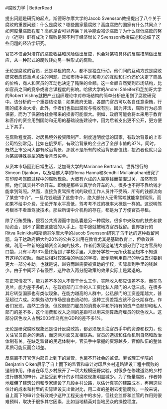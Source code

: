 #腐败力学 | BetterRead

提出问题是研究的起点。斯德哥尔摩大学的Jacob Svensson教授提出了八个关于腐败的重要问题：什么是腐败？哪些国家最腐败？高度腐败的国家有什么共同点？如何度量腐败程度？高薪是否可以养廉？竞争能否减少腐败？为什么降低腐败的努力（近期）鲜有成功？腐败是否不利于经济增长？Svensson教授描述和总结了这些问题的经济学研究。

官员不仅会对潜在的腐败收益和风险做出反应，也会对某项具体的反腐措施做出反应，从一种形式的腐败转向另一种形式的腐败。

无论是腐败的官员，还是寻租的商人，都不是独立行动，他们间的互动方式是腐败研究者应该重点关注的问题。正如市场中买方和卖方的互动和讨价还价决定了商品的价格，商人和官员的互动也决定了贿赂的金额。这一金额自然受到市场结构，比如官员之间的竞争或者合谋程度的影响。哈佛大学的Andrei Shleifer和芝加哥大学的Robert Vishny就把产业组织理论中对市场结构的简单分析应用到了腐败研究中。该分析的一个重要结论是：如果政府无能，各部门官员可以各自任意索贿，行贿的成本会大增。此外，作者们也指出腐败与税收有别。因为非法，腐败行为必须保密，而为了保密给社会带来的损害可能很大。例如，政府可能会将本来用于教育和医疗的资金用到国防和无用的基础设施建设中，因为后者支出更不公开，更方便上下其手。

在腐败程度高、对居民境外投资限制严、制度透明度低的国家，有政治背景的上市公司特别常见。比如在俄罗斯，有政治背景的企业占了全部市值的87%。同时，既然上市公司大都有政治背景，那就不是所有的政治背景都值钱，投资者也就只会为某些特殊类型的政治背景买单。

从资本市场回到日常生活，芝加哥大学的Marianne Bertrand，世界银行的Simeon Djankov，以及哈佛大学的Rema Hanna和Sendhil Mullainathan研究了在印度考驾照过程中的腐败现象。大概有六成的人靠塞钱而蒙混过关，虽然有驾照，他们其实并不会开车。即使是那些认真学会开车的人，很多也不得不靠给钱才能拿到驾照。然而，直接负责驾照考试的政府工作人员并不受贿，所有的钱都流向了某些“中介”。一旦花钱疏通了这些中介，绝大部分人无需驾考就能拿到驾照。而如果不给中介费，无论开车水平高低，驾考考不过的概率大概是一样的。这说明驾考根本不看重驾驶技术。那些所谓中介机构的存在，都是为了方便官员寻租。

除了行贿受贿，侵吞公共资源而中饱私囊是另一种腐败。很多中央政府的扶贫和救助资金，到不了需要这些钱的人手上，在中途就被地方官员截留。世界银行的Ritva Reinikka和斯德哥尔摩大学的Jacob Svensson研究了乌干达的这种截留问题。乌干达政府把大约20%的公共支出用在教育尤其是基础教育上，但收效甚微。利用一种新的追踪资金流向的技术，作者们发现这笔钱大部分到了地方官员的口袋，只有平均13%最终落到了学校手里。大部分学校一无所获甚至根本不知道有这样的资助。而那些相对较富裕的地区的学校，反倒能利用自己的地位去讨要到更大一部分补助。也就是说，越穷而越需要被资助的学校，实际拿到手里的钱越少。由于中间环节有侵吞，这种收入再分配政策的效果实际上是累退的。

在正常情况下，能力差不多的人不管干什么工作，实际收入都应该差不多。而在乌克兰，能力差不多的人，在政府部门工作的人工资比私人部门的人低三成。在很多其它转型国家也有类似现象。在能力越高的人群中，公私部门的工资差距越大，甚至超过六成。如果劳动力市场是自由流动的，这种工资差距应该不会长期存在。作者们发现，虽然工资低，但政府部门雇员的消费水平和所持有的资产总额却和私人部门的差不多，这个消费和收入之间的差距可以用来测算政府雇员的灰色收入。这部分灰色收入占到2003年乌克兰GDP的差不多1%。

无论是研究腐败现象还是设计反腐政策，都必须既关注官员手中的资源和权力，也关注官员自身的素质，而这两方面又互相联系。官员的选拔和任命机制自然和政治体制有关。在缺乏监督的民选体制中，官员手中掌握的资源越多，官僚队伍的整体素质可能反而会越差。

反腐离不开官僚内部自上到下的监管，也离不开社会的监督。麻省理工学院的Benjamin Olken展示了自上而下的监管和审计对印尼乡村道路建设工程中腐败的遏制作用。作者在印尼乡村展开了一项大规模田野实验，对很多在修建道路的乡村进行随机的审计，那些受到审计的乡村腐败现象明显减少。为了衡量腐败，作者特地雇佣了建筑公司和专家建设了几段乡村公路，以估计真实的建路成本，再用这些估计的成本和村里的实际建设支出做对比，用二者的差别去衡量腐败。一般来说，自上而下的审计会有效减少这种工程支出中的水分，但社会监督和监管的作用则很难预料，取决于很多其它因素，比如当地精英对当地民众的操控程度。

